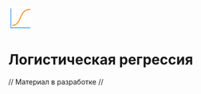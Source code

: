 ![](../../media/app/icons/vendors/logregression.svg)
# Логистическая регрессия

// Материал в разработке //
